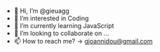 - 👋 Hi, I’m @gieuagg
- 👀 I’m interested in Coding
- 🌱 I’m currently learning JavaScript
- 💞️ I’m looking to collaborate on ...
- 📫 How to reach me? -> gjoannidou@gmail.com

<!---
gieuagg/gieuagg is a ✨ special ✨ repository because its `README.md` (this file) appears on your GitHub profile.
You can click the Preview link to take a look at your changes.
--->
